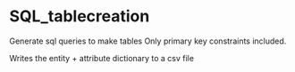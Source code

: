 # SQL_tablecreation
Generate sql queries to make tables
Only primary key constraints included.

Writes the entity + attribute dictionary to a csv file
